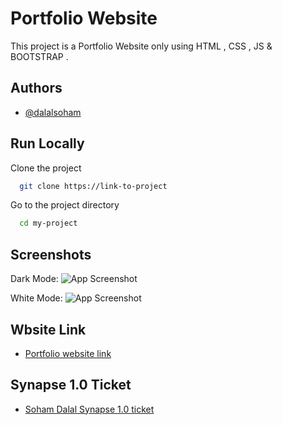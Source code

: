 
# Portfolio Website

This project is a Portfolio Website only using HTML , CSS , JS & BOOTSTRAP . 


## Authors

- [@dalalsoham](https://github.com/dalalsoham)


## Run Locally

Clone the project

```bash
  git clone https://link-to-project
```

Go to the project directory

```bash
  cd my-project
```




## Screenshots
Dark Mode:
![App Screenshot](https://i.postimg.cc/9fdLjkdf/Screenshot-2023-01-01-182245.png)

White Mode:
![App Screenshot](https://i.postimg.cc/vTV1pJnq/Screenshot-2023-01-01-182332.png)


## Wbsite Link
- [Portfolio website link](https://dalalsoham.github.io/PORTFOLIO-SOHAM_DALAL.github.io/)

## Synapse 1.0 Ticket
- [Soham Dalal Synapse 1.0 ticket](https://i.postimg.cc/2659WJZz/Soham.png)
